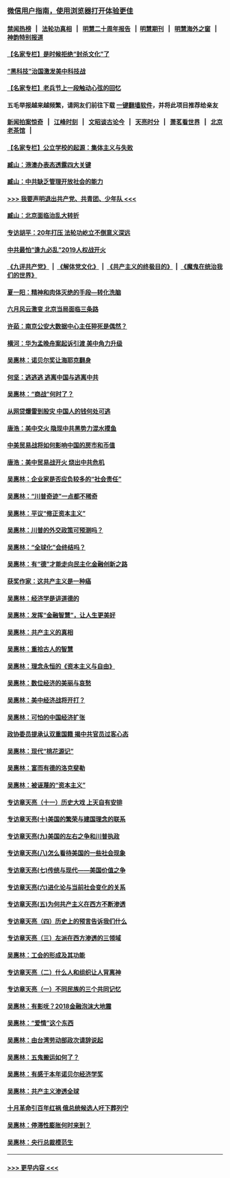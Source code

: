 ### [微信用户指南，使用浏览器打开体验更佳](https://github.com/gfw-breaker/banned-news1/blob/master/indexes/wechat-guide.md?t=0)
#### [禁闻热榜](热点新闻.md?t=0)  &nbsp;&nbsp;|&nbsp;&nbsp; [法轮功真相](https://github.com/gfw-breaker/truth/blob/master/README.md?t=0) &nbsp;&nbsp;|&nbsp;&nbsp; [明慧二十周年报告](https://github.com/gfw-breaker/mh-reports/blob/master/README.md?t=0) &nbsp;&nbsp;|&nbsp;&nbsp;[明慧期刊](https://github.com/gfw-breaker/mh-qikan) &nbsp;&nbsp;|&nbsp;&nbsp; [明慧海外之窗](https://github.com/gfw-breaker/mh-news/blob/master/README.md?t=0) &nbsp;&nbsp;|&nbsp;&nbsp; [神韵特别报道](https://github.com/gfw-breaker/mh-news/blob/master/shenyun.md?t=0)
#### [【名家专栏】是时候拒绝“封杀文化”了](../pages/nsc423/n11814093.md?t=02150333) 
#### [“黑科技”治国激发美中科技战](../pages/nsc423/n11638056.md?t=02150333) 
#### [【名家专栏】老兵节上一段触动心弦的回忆](../pages/nsc423/n11646016.md?t=02150333) 
#### 五毛举报越来越频繁，请网友们前往下载 [一键翻墙软件](https://github.com/gfw-breaker/ssr-accounts)，并将此项目推荐给亲友
#### [新闻拍案惊奇](https://github.com/gfw-breaker/banned-news1/blob/master/pages/link4.md) &nbsp;&nbsp;|&nbsp;&nbsp; [江峰时刻](https://github.com/gfw-breaker/banned-news1/blob/master/pages/link4.md) &nbsp;&nbsp;|&nbsp;&nbsp; [文昭谈古论今](https://github.com/gfw-breaker/banned-news1/blob/master/pages/link4.md) &nbsp;&nbsp;|&nbsp;&nbsp; [天亮时分](https://github.com/gfw-breaker/banned-news1/blob/master/pages/link4.md) &nbsp;&nbsp;|&nbsp;&nbsp; [萧茗看世界](https://github.com/gfw-breaker/banned-news1/blob/master/pages/link4.md) &nbsp;&nbsp;|&nbsp;&nbsp; [北京老茶馆](https://github.com/gfw-breaker/banned-news1/blob/master/pages/link4.md) &nbsp;&nbsp;|&nbsp;&nbsp; 
#### [【名家专栏】公立学校的起源：集体主义与失败](../pages/nsc423/n11601833.md?t=02150333) 
#### [臧山：港澳办表态透露四大关键](../pages/nsc423/n11421628.md?t=02150333) 
#### [臧山：中共缺乏管理开放社会的能力](../pages/nsc423/n11407457.md?t=02150333) 
#### [>>> 我要声明退出共产党、共青团、少年队 <<<](https://github.com/begood0513/goodnews/blob/master/quit/letter.md) 
#### [臧山：北京面临治乱大转折](../pages/nsc423/n11406895.md?t=02150333) 
#### [专访胡平：20年打压 法轮功屹立不倒意义深远](../pages/nsc423/n11398800.md?t=02150333) 
#### [中共最怕“逢九必乱”2019人权战开火](../pages/nsc423/n11385248.md?t=02150333) 
#### [《九评共产党》](https://github.com/begood0513/9ping.md/blob/master/README.md) &nbsp;|&nbsp; [《解体党文化》](../../../../jtdwh.md/blob/master/README.md)  &nbsp;|&nbsp; [《共产主义的终极目的》](../../../../gczydzjmd.md/blob/master/README.md) &nbsp;|&nbsp; [《魔鬼在统治我们的世界》](../../../../mgztzwmdsj.md/blob/master/README.md) 
#### [夏一阳：精神和肉体灭绝的手段—转化洗脑](../pages/nsc423/n11368250.md?t=02150333) 
#### [六月风云激变 北京当局面临三条路](../pages/nsc423/n11313668.md?t=02150333) 
#### [许茹：南京公安大数据中心主任猝死是偶然？](../pages/nsc423/n11064744.md?t=02150333) 
#### [横河：华为孟晚舟案起诉引渡 美中角力升级](../pages/nsc423/n11027230.md?t=02150333) 
#### [吴惠林：诺贝尔奖让海耶克翻身](../pages/nsc423/n10890049.md?t=02150333) 
#### [何坚：逃逃逃 逃离中国与逃离中共](../pages/nsc423/n10592891.md?t=02150333) 
#### [吴惠林：“商战”何时了？](../pages/nsc423/n10573558.md?t=02150333) 
#### [从网贷爆雷到股灾 中国人的钱何处可逃](../pages/nsc423/n10572800.md?t=02150333) 
#### [唐浩：美中交火 隐现中共黑势力混水摸鱼](../pages/nsc423/n10544040.md?t=02150333) 
#### [中美贸易战将如何影响中国的房市和币值](../pages/nsc423/n10543697.md?t=02150333) 
#### [唐浩：美中贸易战开火 烧出中共危机](../pages/nsc423/n10540126.md?t=02150333) 
#### [吴惠林：企业家是否应负较多的“社会责任”](../pages/nsc423/n10535022.md?t=02150333) 
#### [吴惠林：“川普奇迹”一点都不稀奇](../pages/nsc423/n10512808.md?t=02150333) 
#### [吴惠林：平议“修正资本主义”](../pages/nsc423/n10495724.md?t=02150333) 
#### [吴惠林：川普的外交政策可预测吗？](../pages/nsc423/n10462387.md?t=02150333) 
#### [吴惠林：“全球化”会终结吗？](../pages/nsc423/n10452838.md?t=02150333) 
#### [吴惠林：有“德”才能走向民主化金融创新之路](../pages/nsc423/n10432292.md?t=02150333) 
#### [获奖作家：这共产主义是一种癌](../pages/nsc423/n10431541.md?t=02150333) 
#### [吴惠林：经济学是讲道德的](../pages/nsc423/n10398014.md?t=02150333) 
#### [吴惠林：发挥“金融智慧”，让人生更美好](../pages/nsc423/n10375019.md?t=02150333) 
#### [吴惠林：共产主义的真相](../pages/nsc423/n10351394.md?t=02150333) 
#### [吴惠林：重拾古人的智慧](../pages/nsc423/n10337691.md?t=02150333) 
#### [吴惠林：理念永恒的《资本主义与自由》](../pages/nsc423/n10316274.md?t=02150333) 
#### [吴惠林：数位经济的美丽与哀愁](../pages/nsc423/n10292946.md?t=02150333) 
#### [吴惠林：美中经济战将开打？](../pages/nsc423/n10258825.md?t=02150333) 
#### [吴惠林：可怕的中国经济扩张](../pages/nsc423/n10219147.md?t=02150333) 
#### [政协委员提承认双重国籍 揭中共官员过客心态](../pages/nsc423/n10208809.md?t=02150333) 
#### [吴惠林：现代“桃花源记”](../pages/nsc423/n10185234.md?t=02150333) 
#### [吴惠林：富而有德的洛克斐勒](../pages/nsc423/n10142264.md?t=02150333) 
#### [吴惠林：被诬蔑的“资本主义”](../pages/nsc423/n10124816.md?t=02150333) 
#### [专访章天亮（十一）历史大戏 上天自有安排](../pages/nsc423/n10094905.md?t=02150333) 
#### [专访章天亮(十)美国的繁荣与建国理念的联系](../pages/nsc423/n10094899.md?t=02150333) 
#### [专访章天亮(九)美国的左右之争和川普执政](../pages/nsc423/n10094889.md?t=02150333) 
#### [专访章天亮(八)怎么看待美国的一些社会现象](../pages/nsc423/n10094857.md?t=02150333) 
#### [专访章天亮(七)传统与现代——美国价值之争](../pages/nsc423/n10093140.md?t=02150333) 
#### [专访章天亮(六)进化论与当前社会变化的关系](../pages/nsc423/n10092036.md?t=02150333) 
#### [专访章天亮(五)为何共产主义在西方不断渗透](../pages/nsc423/n10083620.md?t=02150333) 
#### [专访章天亮（四）历史上的预言告诉我们什么](../pages/nsc423/n10083606.md?t=02150333) 
#### [专访章天亮（三）左派在西方渗透的三领域](../pages/nsc423/n10081115.md?t=02150333) 
#### [吴惠林：工会的形成及其功能](../pages/nsc423/n10080633.md?t=02150333) 
#### [专访章天亮（二）什么人和组织让人背离神](../pages/nsc423/n10076637.md?t=02150333) 
#### [专访章天亮（一）不同民族的三个共同记忆](../pages/nsc423/n10074188.md?t=02150333) 
#### [吴惠林：有影呒？2018金融泡沫大地震](../pages/nsc423/n10040534.md?t=02150333) 
#### [吴惠林：“爱情”这个东西](../pages/nsc423/n10019423.md?t=02150333) 
#### [吴惠林：由台湾劳动部政次请辞说起](../pages/nsc423/n9979679.md?t=02150333) 
#### [吴惠林：五鬼搬运如何了？](../pages/nsc423/n9925338.md?t=02150333) 
#### [吴惠林：有感于本年诺贝尔经济学奖](../pages/nsc423/n9871883.md?t=02150333) 
#### [吴惠林：共产主义渗透全球](../pages/nsc423/n9812748.md?t=02150333) 
#### [十月革命引百年红祸 俄总统候选人吁下葬列宁](../pages/nsc423/n9810182.md?t=02150333) 
#### [吴惠林：停滞性膨胀何时来到？](../pages/nsc423/n9764136.md?t=02150333) 
#### [吴惠林：央行总裁模范生](../pages/nsc423/n9728134.md?t=02150333) 

----
#### [ >>> 更早内容 <<< ](../indexes/nsc423-earlier.md)
